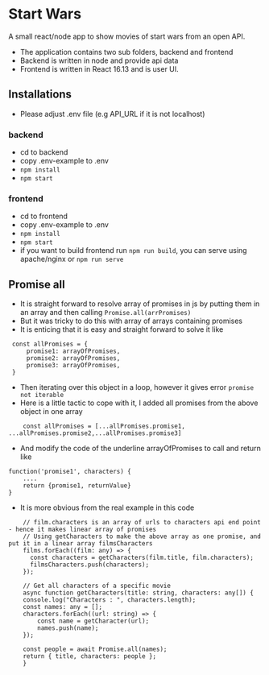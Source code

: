 # Start Wars

A small react/node app to show movies of start wars from an open API.

- The application contains two sub folders, backend and frontend
- Backend is written in node and provide api data
- Frontend is written in React 16.13 and is user UI.

## Installations

- Please adjust .env file (e.g API_URL if it is not localhost)

### backend

- cd to backend
- copy .env-example to .env
- `npm install`
- `npm start`

### frontend

- cd to frontend
- copy .env-example to .env
- `npm install`
- `npm start`
- if you want to build frontend run `npm run build`, you can serve using apache/nginx or `npm run serve`

## Promise all

- It is straight forward to resolve array of promises in js by putting them in an array and then calling `Promise.all(arrPromises)`
- But it was tricky to do this with array of arrays containing promises
- It is enticing that it is easy and straight forward to solve it like

```
 const allPromises = {
     promise1: arrayOfPromises,
     promise2: arrayOfPromises,
     promise3: arrayOfPromises,
 }
```

- Then iterating over this object in a loop, however it gives error `promise not iterable`
- Here is a little tactic to cope with it, I added all promises from the above object in one array

```
    const allPromises = [...allPromises.promise1, ...allPromises.promise2,...allPromises.promise3]
```

- And modify the code of the underline arrayOfPromises to call and return like

```
function('promise1', characters) {
    ....
    return {promise1, returnValue}
}
```

- It is more obvious from the real example in this code

```
    // film.characters is an array of urls to characters api end point - hence it makes linear array of promises
    // Using getCharacters to make the above array as one promise, and put it in a linear array filmsCharacters
    films.forEach((film: any) => {
      const characters = getCharacters(film.title, film.characters);
      filmsCharacters.push(characters);
    });

    // Get all characters of a specific movie
    async function getCharacters(title: string, characters: any[]) {
    console.log("Characters : ", characters.length);
    const names: any = [];
    characters.forEach((url: string) => {
        const name = getCharacter(url);
        names.push(name);
    });

    const people = await Promise.all(names);
    return { title, characters: people };
    }
```
